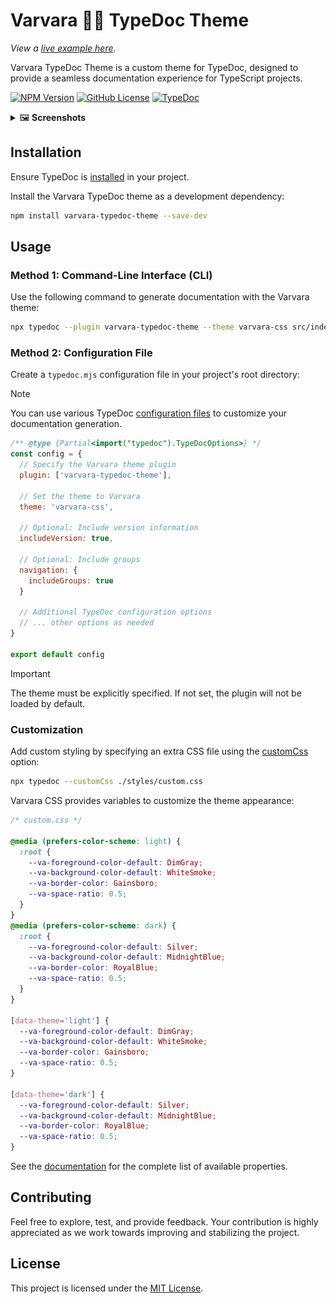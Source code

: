 # Varvara 🤦‍♀️ TypeDoc Theme

_View a_ [_live example here_](https://docs.label.energy).

Varvara TypeDoc Theme is a custom theme for TypeDoc, designed to provide a seamless documentation experience for TypeScript projects.

[![NPM Version](https://img.shields.io/npm/v/varvara-typedoc-theme)](https://www.npmjs.com/package/varvara-typedoc-theme)
[![GitHub License](https://img.shields.io/github/license/marcmarine/varvara-js)](https://github.com/marcmarine/varvara-js/blob/main/LICENSE)
[![TypeDoc](https://img.shields.io/badge/view-CHANGELOG.md-blue.svg)](https://github.com/marcmarine/varvara-js/blob/main/packages/typedoc-theme/CHANGELOG.md)

<details close>
<summary>🖼️ <strong>Screenshots</strong></summary>

![Dark example](https://github.com/marcmarine/varvara-js/raw/main/packages/typedoc-theme/basic-example/example-dark.png)

![Light example](https://github.com/marcmarine/varvara-js/raw/main/packages/typedoc-theme/basic-example/example-light.png)

> [!TIP]
> The theme is [fully customizable](#customization) 🚀.

</details>

## Installation

Ensure TypeDoc is [installed](https://typedoc.org/index.html#quick-start) in your project.

Install the Varvara TypeDoc theme as a development dependency:

```bash
npm install varvara-typedoc-theme --save-dev
```

## Usage

### Method 1: Command-Line Interface (CLI)

Use the following command to generate documentation with the Varvara theme:

```bash
npx typedoc --plugin varvara-typedoc-theme --theme varvara-css src/index.ts
```

### Method 2: Configuration File

Create a `typedoc.mjs` configuration file in your project's root directory:

> [!NOTE]
> You can use various TypeDoc [configuration files](https://typedoc.org/documents/Options.Configuration.html) to customize your documentation generation.

```js
/** @type {Partial<import("typedoc").TypeDocOptions>} */
const config = {
  // Specify the Varvara theme plugin
  plugin: ['varvara-typedoc-theme'],

  // Set the theme to Varvara
  theme: 'varvara-css',

  // Optional: Include version information
  includeVersion: true,

  // Optional: Include groups
  navigation: {
    includeGroups: true
  }

  // Additional TypeDoc configuration options
  // ... other options as needed
}

export default config
```

> [!IMPORTANT]
> The theme must be explicitly specified. If not set, the plugin will not be loaded by default.

### Customization

Add custom styling by specifying an extra CSS file using the [customCss](https://typedoc.org/documents/Options.Output.html#customcss) option:

```bash
npx typedoc --customCss ./styles/custom.css
```

Varvara CSS provides variables to customize the theme appearance:

```css
/* custom.css */

@media (prefers-color-scheme: light) {
  :root {
    --va-foreground-color-default: DimGray;
    --va-background-color-default: WhiteSmoke;
    --va-border-color: Gainsboro;
    --va-space-ratio: 0.5;
  }
}
@media (prefers-color-scheme: dark) {
  :root {
    --va-foreground-color-default: Silver;
    --va-background-color-default: MidnightBlue;
    --va-border-color: RoyalBlue;
    --va-space-ratio: 0.5;
  }
}

[data-theme='light'] {
  --va-foreground-color-default: DimGray;
  --va-background-color-default: WhiteSmoke;
  --va-border-color: Gainsboro;
  --va-space-ratio: 0.5;
}

[data-theme='dark'] {
  --va-foreground-color-default: Silver;
  --va-background-color-default: MidnightBlue;
  --va-border-color: RoyalBlue;
  --va-space-ratio: 0.5;
}
```

See the [documentation](https://varvara.js.org/variables) for the complete list of available properties.

## Contributing

Feel free to explore, test, and provide feedback. Your contribution is highly appreciated as we work towards improving and stabilizing the project.

## License

This project is licensed under the [MIT License](https://github.com/marcmarine/varvara-js/blob/main/LICENSE).
